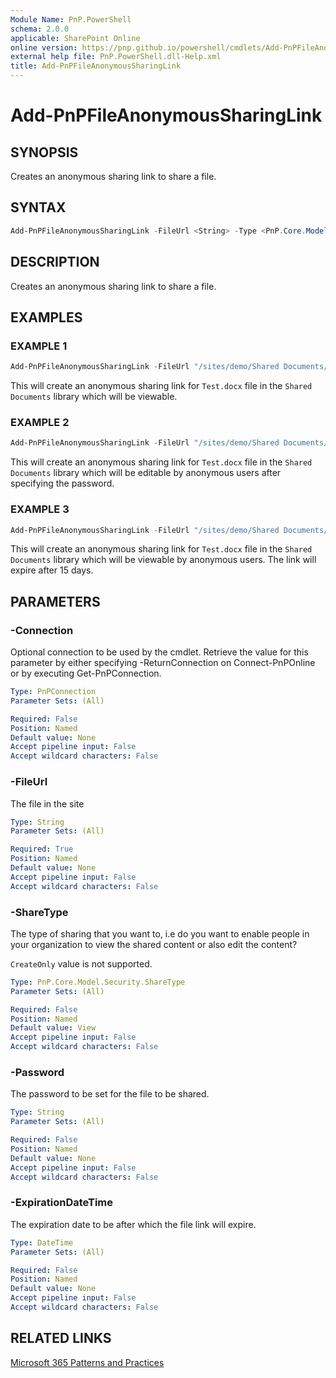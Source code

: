 ```yaml
---
Module Name: PnP.PowerShell
schema: 2.0.0
applicable: SharePoint Online
online version: https://pnp.github.io/powershell/cmdlets/Add-PnPFileAnonymousSharingLink.html
external help file: PnP.PowerShell.dll-Help.xml
title: Add-PnPFileAnonymousSharingLink
---
```

  
# Add-PnPFileAnonymousSharingLink

## SYNOPSIS
Creates an anonymous sharing link to share a file.

## SYNTAX

```powershell
Add-PnPFileAnonymousSharingLink -FileUrl <String> -Type <PnP.Core.Model.Security.ShareType> -Password <String> -ExpirationDateTime <DateTime> [-Connection <PnPConnection>] 
```

## DESCRIPTION

Creates an anonymous sharing link to share a file.

## EXAMPLES

### EXAMPLE 1
```powershell
Add-PnPFileAnonymousSharingLink -FileUrl "/sites/demo/Shared Documents/Test.docx"
```

This will create an anonymous sharing link for `Test.docx` file in the `Shared Documents` library which will be viewable.

### EXAMPLE 2
```powershell
Add-PnPFileAnonymousSharingLink -FileUrl "/sites/demo/Shared Documents/Test.docx" -Type Edit -Password "PnPRocks!"
```

This will create an anonymous sharing link for `Test.docx` file in the `Shared Documents` library which will be editable by anonymous users after specifying the password.

### EXAMPLE 3
```powershell
Add-PnPFileAnonymousSharingLink -FileUrl "/sites/demo/Shared Documents/Test.docx" -Type View -ExpirationDateTime (Get-Date).AddDays(15)
```

This will create an anonymous sharing link for `Test.docx` file in the `Shared Documents` library which will be viewable by anonymous users. The link will expire after 15 days.

## PARAMETERS

### -Connection
Optional connection to be used by the cmdlet. Retrieve the value for this parameter by either specifying -ReturnConnection on Connect-PnPOnline or by executing Get-PnPConnection.

```yaml
Type: PnPConnection
Parameter Sets: (All)

Required: False
Position: Named
Default value: None
Accept pipeline input: False
Accept wildcard characters: False
```

### -FileUrl
The file in the site

```yaml
Type: String
Parameter Sets: (All)

Required: True
Position: Named
Default value: None
Accept pipeline input: False
Accept wildcard characters: False
```

### -ShareType
The type of sharing that you want to, i.e do you want to enable people in your organization to view the shared content or also edit the content?

`CreateOnly` value is not supported.

```yaml
Type: PnP.Core.Model.Security.ShareType
Parameter Sets: (All)

Required: False
Position: Named
Default value: View
Accept pipeline input: False
Accept wildcard characters: False
```

### -Password
The password to be set for the file to be shared.

```yaml
Type: String
Parameter Sets: (All)

Required: False
Position: Named
Default value: None
Accept pipeline input: False
Accept wildcard characters: False
```

### -ExpirationDateTime
The expiration date to be after which the file link will expire.

```yaml
Type: DateTime
Parameter Sets: (All)

Required: False
Position: Named
Default value: None
Accept pipeline input: False
Accept wildcard characters: False
```

## RELATED LINKS

[Microsoft 365 Patterns and Practices](https://aka.ms/m365pnp)
